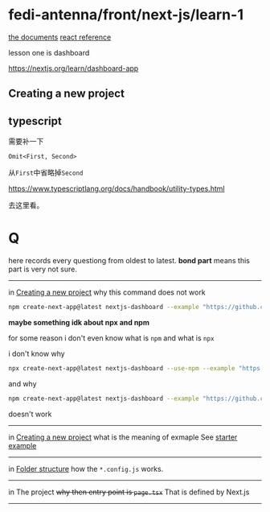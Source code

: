# fedi-antenna/front/next-js/learn-1

[the documents](https://nextjs.org/docs)
[react reference](https://react.dev/reference/react)

lesson one is dashboard

https://nextjs.org/learn/dashboard-app

## Creating a new project

## typescript

需要补一下

`Omit<First, Second>`

从`First`中省略掉`Second`

https://www.typescriptlang.org/docs/handbook/utility-types.html

去这里看。

# Q

here records every questiong from oldest to latest.
**bond part** means this part is very not sure.

----

in [Creating a new project](./README.md#creating-a-new-project)
why this command does not work
```sh
npm create-next-app@latest nextjs-dashboard --example "https://github.com/vercel/next-learn/tree/main/dashboard/starter-example"
```
**maybe something idk about npx and npm**

for some reason i don't even know what is `npm` and what is `npx`

i don't know why 
```sh
npx create-next-app@latest nextjs-dashboard --use-npm --example "https://github.com/vercel/next-learn/tree/main/dashboard/starter-example"
```
and why 
```sh
npm create-next-app@latest nextjs-dashboard --example "https://github.com/vercel/next-learn/tree/main/dashboard/starter-example"
```
doesn't work

----

in [Creating a new project](./README.md#creating-a-new-project)
what is the meaning of exmaple
See [starter example](https://github.com/vercel/next-learn/tree/main/dashboard/starter-example)

----

in [Folder structure](./next.js.md#folder-structure)
how the `*.config.js` works.

----

in The project
~~why then entry point is `page.tsx`~~
That is defined by Next.js

----

